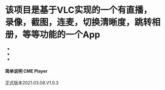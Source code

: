 # 该项目是基于VLC实现的一个有直播，录像，截图，连麦，切换清晰度，跳转相册，等等功能的一个App


*
*
*
#### 简单说明  CME Player
正式版本2021.03.08.V1.0.3



